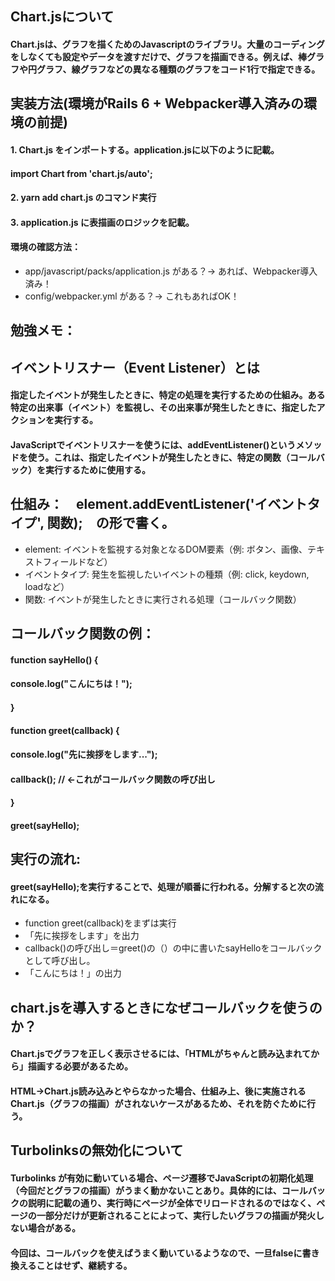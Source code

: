 ## Chart.jsについて
#### Chart.jsは、グラフを描くためのJavascriptのライブラリ。大量のコーディングをしなくても設定やデータを渡すだけで、グラフを描画できる。例えば、棒グラフや円グラフ、線グラフなどの異なる種類のグラフをコード1行で指定できる。

## 実装方法(環境がRails 6 + Webpacker導入済みの環境の前提)
#### 1. Chart.js をインポートする。application.jsに以下のように記載。
#### import Chart from 'chart.js/auto';
#### 2. yarn add chart.js のコマンド実行
#### 3. application.js に表描画のロジックを記載。

#### 環境の確認方法：
* app/javascript/packs/application.js がある？→ あれば、Webpacker導入済み！
* config/webpacker.yml がある？→ これもあればOK！

## 勉強メモ：
## イベントリスナー（Event Listener）とは
#### 指定したイベントが発生したときに、特定の処理を実行するための仕組み。ある特定の出来事（イベント）を監視し、その出来事が発生したときに、指定したアクションを実行する。

#### JavaScriptでイベントリスナーを使うには、addEventListener()というメソッドを使う。これは、指定したイベントが発生したときに、特定の関数（コールバック）を実行するために使用する。

## 仕組み：　element.addEventListener('イベントタイプ', 関数);　の形で書く。
* element: イベントを監視する対象となるDOM要素（例: ボタン、画像、テキストフィールドなど）
* イベントタイプ: 発生を監視したいイベントの種類（例: click, keydown, loadなど）
* 関数: イベントが発生したときに実行される処理（コールバック関数）

## コールバック関数の例：
#### function sayHello() {  
####  console.log("こんにちは！");
#### }
####
#### function greet(callback) {
####  console.log("先に挨拶をします...");
####  callback(); // ←これがコールバック関数の呼び出し
#### }
####
#### greet(sayHello);

## 実行の流れ:
#### greet(sayHello);を実行することで、処理が順番に行われる。分解すると次の流れになる。
* function greet(callback)をまずは実行
* 「先に挨拶をします」を出力
* callback()の呼び出し＝greet()の（）の中に書いたsayHelloをコールバックとして呼び出し。
* 「こんにちは！」の出力

## chart.jsを導入するときになぜコールバックを使うのか？
#### Chart.jsでグラフを正しく表示させるには、「HTMLがちゃんと読み込まれてから」描画する必要があるため。
#### HTML→Chart.js読み込みとやらなかった場合、仕組み上、後に実施されるChart.js（グラフの描画）がされないケースがあるため、それを防ぐために行う。

## Turbolinksの無効化について
#### Turbolinks が有効に動いている場合、ページ遷移でJavaScriptの初期化処理（今回だとグラフの描画）がうまく動かないことあり。具体的には、コールバックの説明に記載の通り、実行時にページが全体でリロードされるのではなく、ページの一部分だけが更新されることによって、実行したいグラフの描画が発火しない場合がある。
#### 今回は、コールバックを使えばうまく動いているようなので、一旦falseに書き換えることはせず、継続する。